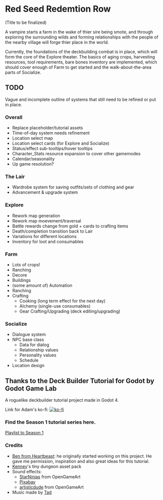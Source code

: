 # Red Seed Redemtion Row
(Title to be finalized)

A vampire starts a farm in the wake of thier sire being smote, and through exploring the surrounding wilds and forming relationships with the people of the nearby village will forge thier place in the world.

Currently, the foundations of the deckbuilding combat is in place, which will form the core of the Explore theater. The basics of aging crops, harvesting resources, tool requirements, bare bones inventory are implemented, which should cover enough of Farm to get started and the walk-about-the-area parts of Socialize.

## TODO
Vague and incomplete outline of systems that still need to be refined or put in place.

### Overall
- Replace placeholder/tutorial assets
- Time-of-day system needs refinement
- Location select map
- Location select cards (for Explore and Socialize)
- Status/effect sub-tooltips/hover tooltips
- Character_Stats resource expansion to cover other gamemodes
- Calendar/seasonality
- Up game resolution?

### The Lair
- Wardrobe system for saving outfits/sets of clothing and gear
- Advancement & upgrade system

### Explore
- Rework map generation
- Rework map moevement/traversal
- Battle rewards change from gold + cards to crafting items
- Death/completion transition back to Lair
- Variations for different locations
- Inventory for loot and consumables

### Farm
- Lots of crops!
- Ranching
- Decore
- Buildings
- (some amount of) Automation
- Ranching
- Crafting
  - Cooking (long term effect for the next day)
  - Alchemy (single-use consumables)
  - Gear Crafting/Upgrading (deck editing/upgrading)

### Socialize
- Dialogue system
- NPC base class
  - Data for dialog
  - Relationship values
  - Personality values
  - Schedule
- Location design

## Thanks to the Deck Builder Tutorial for Godot by Godot Game Lab
A roguelike deckbuilder tutorial project made in Godot 4.

Link for Adam's ko-fi:
[![ko-fi](https://ko-fi.com/img/githubbutton_sm.svg)](https://ko-fi.com/M4M0RXV24)

### Find the Season 1 tutorial series here.
[Playlist to Season 1](https://www.youtube.com/playlist?list=PL6SABXRSlpH8CD71L7zye311cp9R4JazJ)

### Credits
- [Ben from Heartbeast](https://www.youtube.com/@uheartbeast): he originally started working on this project. He gave me permission, inspiration and also great ideas for this tutorial.
- [Kenney](https://kenney.nl)'s tiny dungeon asset pack
- Sound effects:
  - [StarNinjas](https://opengameart.org/users/starninjas) from OpenGameArt 
  - [Pixabay](https://pixabay.com/sound-effects/shield-guard-6963/) 
  - [artisticdude](https://opengameart.org/users/artisticdude) from OpenGameArt
- Music made by [Tad](https://www.youtube.com/c/Tadon)
